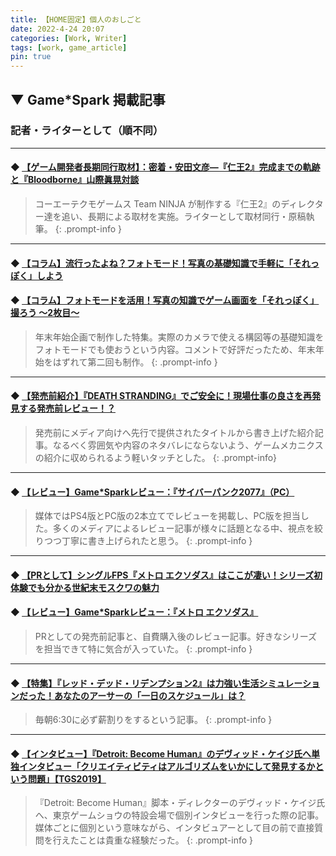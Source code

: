 ```yaml
---
title: 【HOME固定】個人のおしごと
date: 2022-4-24 20:07
categories: [Work, Writer]
tags: [work, game_article]
pin: true
---
```


## ▼ Game*Spark 掲載記事

### 記者・ライターとして（順不同）

---

#### ◆ [【ゲーム開発者長期同行取材】：密着・安田文彦―『仁王2』完成までの軌跡と『Bloodborne』山際眞晃対談](https://www.gamespark.jp/article/2020/03/13/97486.html)

> コーエーテクモゲームス Team NINJA が制作する『仁王2』のディレクター達を追い、長期による取材を実施。ライターとして取材同行・原稿執筆。
{: .prompt-info }

---

#### ◆ [【コラム】流行ったよね？フォトモード！写真の基礎知識で手軽に「それっぽく」しよう](https://www.gamespark.jp/article/2019/01/03/86419.html)

#### ◆ [【コラム】フォトモードを活用！写真の知識でゲーム画面を「それっぽく」撮ろう ～2枚目～](https://www.gamespark.jp/article/2019/01/18/86701.html)

> 年末年始企画で制作した特集。実際のカメラで使える構図等の基礎知識をフォトモードでも使おうという内容。コメントで好評だったため、年末年始をはずれて第二回も制作。
{: .prompt-info }

---

#### ◆ [【発売前紹介】『DEATH STRANDING』でご安全に！現場仕事の良さを再発見する発売前レビュー！？](https://www.gamespark.jp/article/2019/11/01/94292.html)

> 発売前にメディア向けへ先行で提供されたタイトルから書き上げた紹介記事。なるべく雰囲気や内容のネタバレにならないよう、ゲームメカニクスの紹介に収められるよう軽いタッチとした。
{: .prompt-info}

---

#### ◆ [【レビュー】Game*Sparkレビュー：『サイバーパンク2077』（PC）](https://www.gamespark.jp/article/2020/12/29/104967.html)

>媒体ではPS4版とPC版の2本立てでレビューを掲載し、PC版を担当した。多くのメディアによるレビュー記事が様々に話題となる中、視点を絞りつつ丁寧に書き上げられたと思う。
{: .prompt-info }

---

#### ◆ [【PRとして】シングルFPS『メトロ エクソダス』はここが凄い！シリーズ初体験でも分かる世紀末モスクワの魅力](https://www.gamespark.jp/article/2019/02/15/87444.html)

#### ◆ [【レビュー】Game*Sparkレビュー：『メトロ エクソダス』](https://www.gamespark.jp/article/2019/03/21/88336.html)

> PRとしての発売前記事と、自費購入後のレビュー記事。好きなシリーズを担当できて特に気合が入っていた。
{: .prompt-info }

---

#### ◆ [【特集】『レッド・デッド・リデンプション2』は力強い生活シミュレーションだった！あなたのアーサーの「一日のスケジュール」は？](https://www.gamespark.jp/article/2018/11/02/85001.html)

> 毎朝6:30に必ず薪割りをするという記事。
{: .prompt-info }

---

#### ◆ [【インタビュー】『Detroit: Become Human』のデヴィッド・ケイジ氏へ単独インタビュー「クリエイティビティはアルゴリズムをいかにして発見するかという問題」【TGS2019】](https://www.gamespark.jp/article/2019/09/17/93104.html)

> 『Detroit: Become Human』脚本・ディレクターのデヴィッド・ケイジ氏へ、東京ゲームショウの特設会場で個別インタビューを行った際の記事。媒体ごとに個別という意味ながら、インタビュアーとして目の前で直接質問を行えたことは貴重な経験だった。
{: .prompt-info }